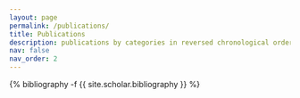 ```yaml
---
layout: page
permalink: /publications/
title: Publications
description: publications by categories in reversed chronological order. more to come soon.
nav: false
nav_order: 2
---
```

<!-- _pages/publications.md -->
<div class="publications">

{% bibliography -f {{ site.scholar.bibliography }} %}

</div>

